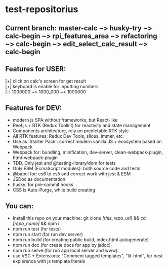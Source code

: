 # test-repositorius

## Current branch: master-calc ~> husky-try ~> calc-begin ~> rpi_features_area ~> refactoring ~> calc-begin ~> edit_select_calc_result ~> calc-begin

## Features for USER:

[+] click on calc's screen for get result \
[+] keyboard is enable for inputting numbers \
[-] 1000000 ~> 1000_000 ~> 1000000

## Features for DEV:

-   modern js SPA without frameworks, but React-like
-   Reef.js + RTK (Redux Toolkit) for reactivity and state management
-   Components architecture, rely on predictable RTK style
-   All RTK features: Redux Dev Tools, slices, immer, etc.
-   Use as 'Starter Pack': correct modern vanilla JS + ecosystem based on Webpack
-   Webpack for: bundling, minification, dev-server, clean-webpack-plugin, html-webpack-plugin
-   TDD, Only jest and @testing-library/dom for tests
-   Only ESM (EcmaScript modules): both source code and tests
-   @babel for: es6 to es5 and correct work with jest & ESM
-   JSDoc as documentation
-   husky: for pre-commit hooks
-   CSS is Auto-Purge, while build creating

## You can:

-   Install this repo on your machine: git clone _[this_repo_url]_ && cd _[repo_name]_ && npm i
-   npm run test (for tests)
-   npm run start (for run dev server)
-   npm run build (for creating public build, index.html autogenerate)
-   npm run doc (for create docs for app by jsdoc)
-   npm run serve (for run app local server and www)
-   use VSC + Extensions: "Comment tagged templates", "lit-html", for best expierence with js template literals
